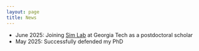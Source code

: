 ```yaml
---
layout: page
title: News
---
```


- June 2025: Joining [Sim Lab](https://joycesim.github.io/) at Georgia Tech as a postdoctoral scholar  
- May 2025: Successfully defended my PhD
